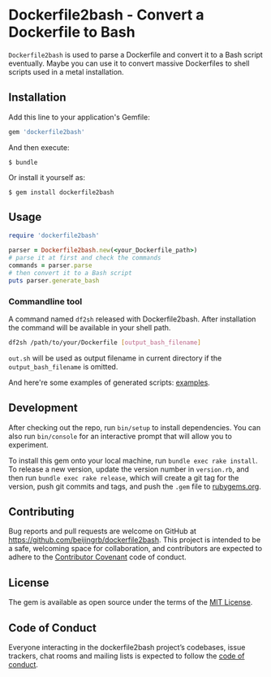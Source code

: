 # Dockerfile2bash - Convert a Dockerfile to Bash

`Dockerfile2bash` is used to parse a Dockerfile and convert it to a Bash script eventually. Maybe you can use it to convert massive Dockerfiles to shell scripts used in a metal installation.

## Installation

Add this line to your application's Gemfile:

```ruby
gem 'dockerfile2bash'
```

And then execute:

    $ bundle

Or install it yourself as:

    $ gem install dockerfile2bash

## Usage

```ruby
require 'dockerfile2bash'

parser = Dockerfile2bash.new(<your_Dockerfile_path>)
# parse it at first and check the commands
commands = parser.parse
# then convert it to a Bash script
puts parser.generate_bash
```

### Commandline tool

A command named `df2sh` released with Dockerfile2bash. After installation the command will be available in your shell path.

```bash
df2sh /path/to/your/Dockerfile [output_bash_filename]
```

`out.sh` will be used as output filename in current directory if the `output_bash_filename` is omitted.

And here're some examples of generated scripts: [examples](./examples).

## Development

After checking out the repo, run `bin/setup` to install dependencies. You can also run `bin/console` for an interactive prompt that will allow you to experiment.

To install this gem onto your local machine, run `bundle exec rake install`. To release a new version, update the version number in `version.rb`, and then run `bundle exec rake release`, which will create a git tag for the version, push git commits and tags, and push the `.gem` file to [rubygems.org](https://rubygems.org).

## Contributing

Bug reports and pull requests are welcome on GitHub at https://github.com/beijingrb/dockerfile2bash. This project is intended to be a safe, welcoming space for collaboration, and contributors are expected to adhere to the [Contributor Covenant](http://contributor-covenant.org) code of conduct.

## License

The gem is available as open source under the terms of the [MIT License](https://opensource.org/licenses/MIT).

## Code of Conduct

Everyone interacting in the dockerfile2bash project’s codebases, issue trackers, chat rooms and mailing lists is expected to follow the [code of conduct](https://github.com/beijingrb/dockerfile2bash/blob/master/CODE_OF_CONDUCT.md).
